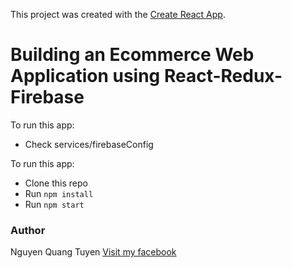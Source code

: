 This project was created with the [Create React App](https://github.com/facebook/create-react-app).

# Building an Ecommerce Web Application using React-Redux-Firebase

To run this app:
- Check services/firebaseConfig

To run this app:

- Clone this repo
- Run `npm install`
- Run `npm start`


### Author

Nguyen Quang Tuyen
[Visit my facebook](https://www.facebook.com/tuyennq.arena)
